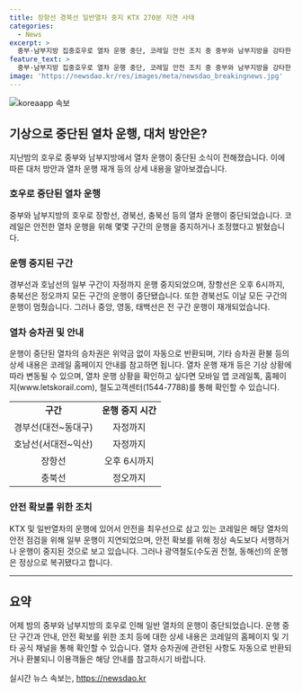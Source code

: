 ```yaml
---
title: 장항선 경북선 일반열차 중지 KTX 270분 지연 사태
categories:
  - News
excerpt: >
  중부·남부지방 집중호우로 열차 운행 중단, 코레일 안전 조치 중 중부와 남부지방을 강타한 호우로 장항선, 경북선, 충북선 등의 운행이 중단되었다. 코레일은 안전을 위해 열차 운행을 일부 중지하거나 조정했으며, 일부 구간의 운행이 중단된 상황이라고 설명했다. 승차권 환불 절차와 열차운행 상황은 고객센터 및 홈페이지를 통해 확인 가능하며, 재개 여부는 기상 상황에 따라 변동될 수 있다.
feature_text: >
  중부·남부지방 집중호우로 열차 운행 중단, 코레일 안전 조치 중 중부와 남부지방을 강타한 호우로 장항선, 경북선, 충북선 등의 운행이 중단되었다. 코레일은 안전을 위해 열차 운행을 일부 중지하거나 조정했으며, 일부 구간의 운행이 중단된 상황이라고 설명했다. 승차권 환불 절차와 열차운행 상황은 고객센터 및 홈페이지를 통해 확인 가능하며, 재개 여부는 기상 상황에 따라 변동될 수 있다.
image: 'https://newsdao.kr/res/images/meta/newsdao_breakingnews.jpg'
---
```


<p><img src="https://newsdao.kr/res/images/meta/newsdao_breakingnews.jpg" alt="koreaapp 속보" /></p>

<h2 data-ke-size="size26">기상으로 중단된 열차 운행, 대처 방안은?</h2>

<p data-ke-size="size16">지난밤의 호우로 중부와 남부지방에서 열차 운행이 중단된 소식이 전해졌습니다. 이에 따른 대처 방안과 열차 운행 재개 등의 상세 내용을 알아보겠습니다.</p>

<h3>호우로 중단된 열차 운행</h3>

<p data-ke-size="size16">중부와 남부지방의 호우로 장항선, 경북선, 충북선 등의 열차 운행이 중단되었습니다. 코레일은 안전한 열차 운행을 위해 몇몇 구간의 운행을 중지하거나 조정했다고 밝혔습니다.</p>

<h3>운행 중지된 구간</h3>

<p data-ke-size="size16">경부선과 호남선의 일부 구간이 자정까지 운행 중지되었으며, 장항선은 오후 6시까지, 충북선은 정오까지 모든 구간의 운행이 중단됐습니다. 또한 경북선도 이날 모든 구간의 운행이 멈췄습니다. 그러나 중앙, 영동, 태백선은 전 구간 운행이 재개되었습니다.</p>

<h3>열차 승차권 및 안내</h3>

<p data-ke-size="size16">운행이 중단된 열차의 승차권은 위약금 없이 자동으로 반환되며, 기타 승차권 환불 등의 상세 내용은 코레일 홈페이지 안내를 참고하면 됩니다. 열차 운행 재개 등은 기상 상황에 따라 변동될 수 있으며, 열차 운행 상황을 확인하고 싶다면 모바일 앱 코레일톡, 홈페이지(www.letskorail.com), 철도고객센터(1544-7788)를 통해 확인할 수 있습니다.</p>

<table>
  <tr>
    <td style="text-align: center; height: 17px;"><b>구간</b></td>
    <td style="text-align: center; height: 17px;"><b>운행 중지 시간</b></td>
  </tr>
  <tr>
    <td style="text-align: center; height: 17px;">경부선(대전~동대구)</td>
    <td style="text-align: center; height: 17px;">자정까지</td>
  </tr>
  <tr>
    <td style="text-align: center; height: 17px;">호남선(서대전~익산)</td>
    <td style="text-align: center; height: 17px;">자정까지</td>
  </tr>
  <tr>
    <td style="text-align: center; height: 17px;">장항선</td>
    <td style="text-align: center; height: 17px;">오후 6시까지</td>
  </tr>
  <tr>
    <td style="text-align: center; height: 17px;">충북선</td>
    <td style="text-align: center; height: 17px;">정오까지</td>
  </tr>
</table>

<h3>안전 확보를 위한 조치</h3>

<p data-ke-size="size16">KTX 및 일반열차의 운행에 있어서 안전을 최우선으로 삼고 있는 코레일은 해당 열차의 안전 점검을 위해 일부 운행이 지연되었으며, 안전 확보를 위해 정상 속도보다 서행하거나 운행이 중지된 것으로 보고 있습니다. 그러나 광역철도(수도권 전철, 동해선)의 운행은 정상으로 복귀됐다고 합니다.</p>

<hr>

<h2 data-ke-size="size26">요약</h2>

<p data-ke-size="size16">어제 밤의 중부와 남부지방의 호우로 인해 일반 열차의 운행이 중단되었습니다. 운행 중단 구간과 안내, 안전 확보를 위한 조치 등에 대한 상세 내용은 코레일의 홈페이지 및 기타 공식 채널을 통해 확인할 수 있습니다. 열차 승차권에 관련된 사항도 자동으로 반환되거나 환불되니 이용객들은 해당 안내를 참고하시기 바랍니다.</p>
실시간 뉴스 속보는, <a href="https://newsdao.kr" rel="dofollow">https://newsdao.kr</a>


